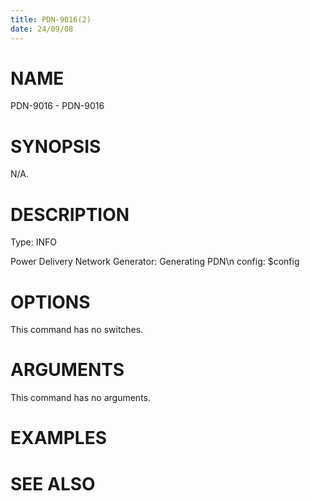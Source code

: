 ```yaml
---
title: PDN-9016(2)
date: 24/09/08
---
```


# NAME

PDN-9016 - PDN-9016

# SYNOPSIS

N/A.

# DESCRIPTION

Type: INFO

Power Delivery Network Generator: Generating PDN\n config: $config

# OPTIONS

This command has no switches.

# ARGUMENTS

This command has no arguments.

# EXAMPLES

# SEE ALSO
